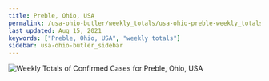 ```yaml
---
title: Preble, Ohio, USA
permalink: /usa-ohio-butler/weekly_totals/usa-ohio-preble-weekly_totals.html
last_updated: Aug 15, 2021
keywords: ["Preble, Ohio, USA", "weekly totals"]
sidebar: usa-ohio-butler_sidebar
---
```


![Weekly Totals of Confirmed Cases for Preble, Ohio, USA](/covid_tracker/images/graphs/usa-ohio-preble-weekly_totals_graph.png)
